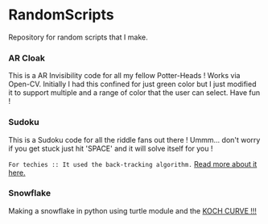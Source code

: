 # RandomScripts
Repository for random scripts that I make. 

### AR Cloak

This is a AR Invisibility code for all my fellow Potter-Heads ! Works via Open-CV. Initially I had this confined for just green color but I just modified it to support multiple and a range of color that the user can select. Have fun !

### Sudoku

This is a Sudoku code for all the riddle fans out there ! Ummm... don't worry if you get stuck just hit 'SPACE' and it will solve itself for you !

`For techies :: It used the back-tracking algorithm.`
[Read more about it here.](https://en.wikipedia.org/wiki/Backtracking)


### Snowflake

Making a snowflake in python using turtle module and the [KOCH CURVE !!!](https://en.wikipedia.org/wiki/Koch_snowflake#:~:text=The%20Koch%20snowflake%20(also%20known,fractals%20to%20have%20been%20described.))
